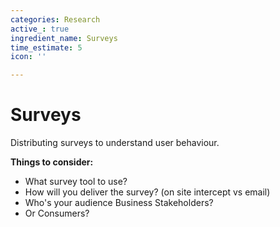 ```yaml
---
categories: Research
active_: true
ingredient_name: Surveys
time_estimate: 5
icon: ''

---
```

# Surveys

Distributing surveys to understand user behaviour.

**Things to consider:**

* What survey tool to use?
* How will you deliver the survey? (on site intercept vs email)
* Who's your audience Business Stakeholders?
* Or Consumers?
